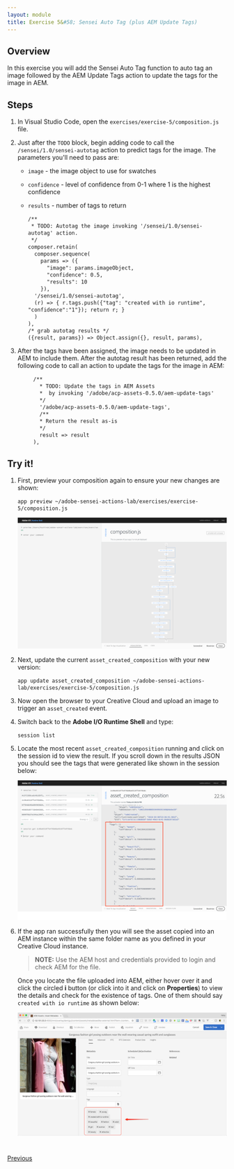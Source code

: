 ```yaml
---
layout: module
title: Exercise 5&#58; Sensei Auto Tag (plus AEM Update Tags)
---
```


## Overview
In this exercise you will add the Sensei Auto Tag function to auto tag an image followed by the AEM Update Tags action to update the tags for the image in AEM.

## Steps
1. In Visual Studio Code, open the `exercises/exercise-5/composition.js` file. 
2. Just after the `TODO` block, begin adding code to call the `/sensei/1.0/sensei-autotag` action to predict tags for the image. The parameters you'll need to pass are:

    - `image` - the image object to use for swatches
    - `confidence` - level of confidence from 0-1 where 1 is the highest confidence
    - `results` - number of tags to return

          /**
           * TODO: Autotag the image invoking '/sensei/1.0/sensei-autotag' action.
           */
          composer.retain(
            composer.sequence(
              params => ({
                "image": params.imageObject,
                "confidence": 0.5,
                "results": 10
              }),
            '/sensei/1.0/sensei-autotag',
            (r) => { r.tags.push({"tag": "created with io runtime", "confidence":"1"}); return r; }
            )
          ),
          /* grab autotag results */
          ({result, params}) => Object.assign({}, result, params),

3. After the tags have been assigned, the image needs to be updated in AEM to include them. After the autotag result has been returned, add the following code to call an action to update the tags for the image in AEM:

            /**
              * TODO: Update the tags in AEM Assets
              *  by invoking '/adobe/acp-assets-0.5.0/aem-update-tags'
              */
              '/adobe/acp-assets-0.5.0/aem-update-tags',
              /**
              * Return the result as-is
              */
              result => result
            ),


## Try it!
1. First, preview your composition again to ensure your new changes are shown:

       app preview ~/adobe-sensei-actions-lab/exercises/exercise-5/composition.js

      ![](images/exercise5-flowb.png)

2. Next, update the current `asset_created_composition` with your new version:

       app update asset_created_composition ~/adobe-sensei-actions-lab/exercises/exercise-5/composition.js

3. Now open the browser to your Creative Cloud and upload an image to trigger an `asset_created` event.

4. Switch back to the **Adobe I/O Runtime Shell** and type:

       session list

5. Locate the most recent `asset_created_composition` running and click on the session id to view the result. If you scroll down in the results JSON you should see the tags that were generated like shown in the session below:

      ![](images/tags-results.png)

6. If the app ran successfully then you will see the asset copied into an AEM instance within the same folder name as you defined in your Creative Cloud instance. 

    > **NOTE:** Use the AEM host and credentials provided to login and check AEM for the file.

    Once you locate the file uploaded into AEM, either hover over it and click the circled **i** button (or click into it and click on **Properties**) to view the details and check for the existence of tags. One of them should say `created with io runtime` as shown below:

      ![](images/aem-tags.png)

   

    
<div class="row" style="margin-top:40px;">
<div class="col-sm-12">
<a href="lesson8.html" class="btn btn-default"><i class="glyphicon glyphicon-chevron-left"></i> Previous</a>
</div>
</div>
